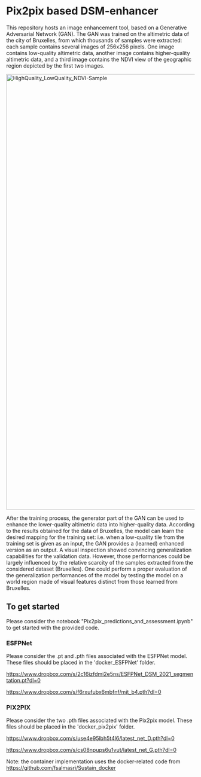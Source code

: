 # Pix2pix based DSM-enhancer

This repository hosts an image enhancement tool, based on a Generative Adversarial Network (GAN). The GAN was trained on the altimetric data of the city of Bruxelles, from which thousands of samples were extracted: each sample contains several images of 256x256 pixels. One image contains low-quality altimetric data, another image contains higher-quality altimetric data, and a third image contains the NDVI view of the geographic region depicted by the first two images.

<img width="1165" alt="HighQuality_LowQuality_NDVI-Sample" src="https://github.com/ldelzott/Pix2pix-based-DSM-Enhancer/assets/78430576/21056d41-19ec-4fe3-92c0-718460455e24">

After the training process, the generator part of the GAN can be used to enhance the lower-quality altimetric data into higher-quality data. According to the results obtained for the data of Bruxelles, the model can learn the desired mapping for the training set: i.e. when a low-quality tile from the training set is given as an input, the GAN provides a (learned) enhanced version as an output. A visual inspection showed convincing generalization capabilities for the validation data. However, those performances could be largely influenced by the relative scarcity of the samples extracted from the considered dataset (Bruxelles). One could perform a proper evaluation of the generalization performances of the model by testing the model on a world region made of visual features distinct from those learned from Bruxelles. 


## To get started

Please consider the notebook "Pix2pix_predictions_and_assessment.ipynb" to get started with the provided code. 

### ESFPNet
Please consider the .pt and .pth files associated with the ESFPNet model. These files should be placed in the 'docker_ESFPNet' folder.

https://www.dropbox.com/s/2c16izfdmi2e5ns/ESFPNet_DSM_2021_segmentation.pt?dl=0

https://www.dropbox.com/s/f6rxufubx6mbfnf/mit_b4.pth?dl=0

### PIX2PIX
Please consider the two .pth files associated with the Pix2pix model. These files should be placed in the 'docker_pix2pix' folder.

https://www.dropbox.com/s/use4e95lbh5t4l6/latest_net_D.pth?dl=0

https://www.dropbox.com/s/cs08npups6u1vut/latest_net_G.pth?dl=0





Note: the container implementation uses the docker-related code from https://github.com/fsalmasri/Sustain_docker 


